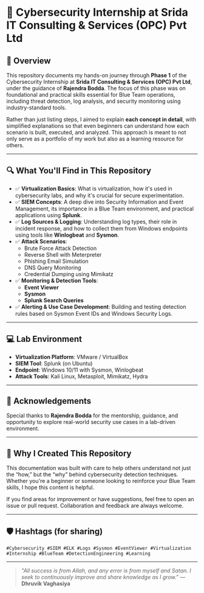 # 🚀 Cybersecurity Internship at Srida IT Consulting & Services (OPC) Pvt Ltd

## 📌 Overview

This repository documents my hands-on journey through **Phase 1** of the Cybersecurity Internship at **Srida IT Consulting & Services (OPC) Pvt Ltd**, under the guidance of **Rajendra Bodda**. The focus of this phase was on foundational and practical skills essential for Blue Team operations, including threat detection, log analysis, and security monitoring using industry-standard tools.

Rather than just listing steps, I aimed to explain **each concept in detail**, with simplified explanations so that even beginners can understand how each scenario is built, executed, and analyzed. This approach is meant to not only serve as a portfolio of my work but also as a learning resource for others.

---

## 🔍 What You'll Find in This Repository

- ✅ **Virtualization Basics**: What is virtualization, how it's used in cybersecurity labs, and why it's crucial for secure experimentation.
- ✅ **SIEM Concepts**: A deep dive into Security Information and Event Management, its importance in a Blue Team environment, and practical applications using **Splunk**.
- ✅ **Log Sources & Logging**: Understanding log types, their role in incident response, and how to collect them from Windows endpoints using tools like **Winlogbeat** and **Sysmon**.
- ✅ **Attack Scenarios**:
  - Brute Force Attack Detection
  - Reverse Shell with Meterpreter
  - Phishing Email Simulation
  - DNS Query Monitoring
  - Credential Dumping using Mimikatz
- ✅ **Monitoring & Detection Tools**:
  - **Event Viewer**
  - **Sysmon**
  - **Splunk Search Queries**
- ✅ **Alerting & Use Case Development**: Building and testing detection rules based on Sysmon Event IDs and Windows Security Logs.

---

## 💻 Lab Environment

- **Virtualization Platform**: VMware / VirtualBox
- **SIEM Tool**: Splunk (on Ubuntu)
- **Endpoint**: Windows 10/11 with Sysmon, Winlogbeat
- **Attack Tools**: Kali Linux, Metasploit, Mimikatz, Hydra

---

## 🙏 Acknowledgements

Special thanks to **Rajendra Bodda** for the mentorship, guidance, and opportunity to explore real-world security use cases in a lab-driven environment.

---

## 📖 Why I Created This Repository

This documentation was built with care to help others understand not just the “how,” but the “why” behind cybersecurity detection techniques. Whether you're a beginner or someone looking to reinforce your Blue Team skills, I hope this content is helpful.

If you find areas for improvement or have suggestions, feel free to open an issue or pull request. Collaboration and feedback are always welcome.

---

## 🛡️ Hashtags (for sharing)
`#Cybersecurity #SIEM #ELK #Logs #Sysmon #EventViewer #Virtualization #Internship #BlueTeam #DetectionEngineering #Learning`

---

> _"All success is from Allah, and any error is from myself and Satan. I seek to continuously improve and share knowledge as I grow."_ — **Dhruvik Vaghasiya**

